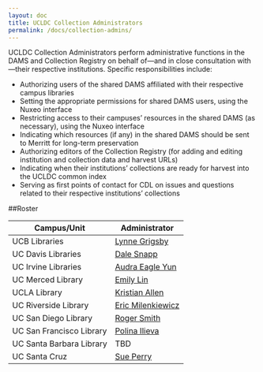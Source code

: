 ```yaml
---
layout: doc
title: UCLDC Collection Administrators
permalink: /docs/collection-admins/
---
```


UCLDC Collection Administrators perform administrative functions in the DAMS and Collection Registry on behalf of—and in close consultation with—their respective institutions. Specific responsibilities include:

- Authorizing users of the shared DAMS affiliated with their respective campus libraries
- Setting the appropriate permissions for shared DAMS users, using the Nuxeo interface
- Restricting access to their campuses’ resources in the shared DAMS (as necessary), using the Nuxeo interface
- Indicating which resources (if any) in the shared DAMS should be sent to Merritt for long-term preservation
- Authorizing editors of the Collection Registry (for adding and editing institution and collection data and harvest URLs)
- Indicating when their institutions’ collections are ready for harvest into the UCLDC common index
- Serving as first points of contact for CDL on issues and questions related to their respective institutions’ collections

##Roster
<table>
  <thead>
    <th>Campus/Unit</th>
    <th>Administrator</th>
  </thead>
  <tr>
    <td>UCB Libraries</td>
    <td><a href="http://www.berkeley.edu/directory/results?u=191578">Lynne Grigsby</a></td>
  </tr>
  <tr>
    <td>UC Davis Libraries</td>
    <td><a href="http://ucdavis.edu/search/directory_results.shtml?id=00148540">Dale Snapp</a></td>
  </tr>
  <tr>
    <td>UC Irvine Libraries</td>
    <td><a href="http://directory.uci.edu/?basic_keywords=yun%2C+audra&modifier=Starts+With&basic_submit=Search&checkbox_employees=Employees&checkbox_students=Students&checkbox_departments=Departments&form_type=basic_search">Audra Eagle Yun</a></td>
  </tr>
  <tr>
    <td>UC Merced Library</td>
    <td><a href="http://directory.ucmerced.edu/site/index/details/email/elin@ucmerced.edu">Emily Lin</a></td>
  </tr>
  <tr>
    <td>UCLA Library</td>
    <td><a href="http://digital2.library.ucla.edu/contact.html">Kristian Allen</a></td>
  </tr>
  <tr>
    <td>UC Riverside Library</td>
    <td><a href="http://www.ucr.edu/find_people.php?term=milenkiewicz&sa=Go&type=all">Eric Milenkiewicz</a></td>
  </tr>
  <tr>
    <td>UC San Diego Library</td>
    <td><a href="http://www.ucsd.edu/directory/search?last=smith&first=roger&email=&title=&phone=&fax=&dept2=&mail=&searchType=0">Roger Smith</a></td>
  </tr>
  <tr>
    <td>UC San Francisco Library</td>
    <td><a href="http://profiles.ucsf.edu/polina.ilieva">Polina Ilieva</a></td>
  </tr>
  <tr>
    <td>UC Santa Barbara Library</td>
    <td>TBD</td>
  </tr>
  <tr>
    <td>UC Santa Cruz</td>
    <td><a href="http://campusdirectory.ucsc.edu/detail.php?type=people&uid=chesley">Sue Perry</a></td>
  </tr>

</table>
